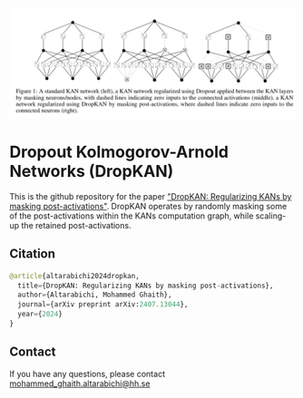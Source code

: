 <img width="600" alt="dropkan_explained" src="https://github.com/Ghaith81/dropkan/blob/master/DropKAN_explained.JPG">


# Dropout Kolmogorov-Arnold Networks (DropKAN) 

This is the github repository for the paper ["DropKAN: Regularizing KANs by masking post-activations"](https://arxiv.org/abs/2407.13044). DropKAN operates by randomly masking some of the post-activations within the KANs computation graph, while scaling-up the retained post-activations.
## Citation
```python
@article{altarabichi2024dropkan,
  title={DropKAN: Regularizing KANs by masking post-activations},
  author={Altarabichi, Mohammed Ghaith},
  journal={arXiv preprint arXiv:2407.13044},
  year={2024}
}
```

## Contact
If you have any questions, please contact  mohammed_ghaith.altarabichi@hh.se

